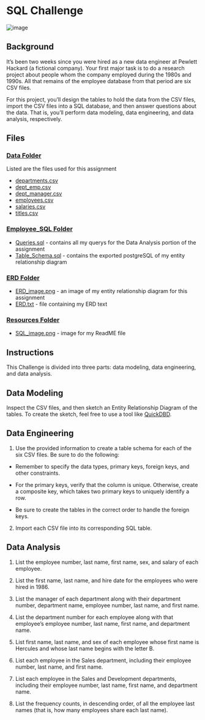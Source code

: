 # SQL Challenge

![image](https://user-images.githubusercontent.com/126301312/235184768-099093f5-38ef-4032-9377-8ef12855bb89.png)

## Background

It’s been two weeks since you were hired as a new data engineer at Pewlett Hackard (a fictional company). Your first major task is to do a research project about people whom the company employed during the 1980s and 1990s. All that remains of the employee database from that period are six CSV files.

For this project, you’ll design the tables to hold the data from the CSV files, import the CSV files into a SQL database, and then answer questions about the data. That is, you’ll perform data modeling, data engineering, and data analysis, respectively.

## Files

### [Data Folder](https://github.com/MidnightAlex6/sql-challenge/tree/main/Data)

 Listed are the files used for this assignment

 * [departments.csv](https://github.com/MidnightAlex6/sql-challenge/blob/main/Data/departments.csv)
 * [dept_emp.csv](https://github.com/MidnightAlex6/sql-challenge/blob/main/Data/dept_emp.csv)
 * [dept_manager.csv](https://github.com/MidnightAlex6/sql-challenge/blob/main/Data/dept_manager.csv)
 * [employees.csv](https://github.com/MidnightAlex6/sql-challenge/blob/main/Data/employees.csv)
 * [salaries.csv](https://github.com/MidnightAlex6/sql-challenge/blob/main/Data/salaries.csv)
 * [titles.csv](https://github.com/MidnightAlex6/sql-challenge/blob/main/Data/titles.csv)
 
### [Employee_SQL Folder](https://github.com/MidnightAlex6/sql-challenge/tree/main/Employee_SQL)

 * [Queries.sql](https://github.com/MidnightAlex6/sql-challenge/blob/main/Employee_SQL/Queries.sql) - contains all my querys for the Data Analysis portion of the assignment
 * [Table_Schema.sql](https://github.com/MidnightAlex6/sql-challenge/blob/main/Employee_SQL/Table_Schema.sql) - contains the exported postgreSQL of my entity relationship diagram

### [ERD Folder](https://github.com/MidnightAlex6/sql-challenge/tree/main/ERD)

 * [ERD_image.png](https://github.com/MidnightAlex6/sql-challenge/blob/main/ERD/ERD_image.png) - an image of my entity relationship diagram for this assignment
 * [ERD.txt](https://github.com/MidnightAlex6/sql-challenge/blob/main/ERD/ERD.txt) - file containing my ERD text

### [Resources Folder](https://github.com/MidnightAlex6/sql-challenge/tree/main/Resources)

 * [SQL_image.png](https://github.com/MidnightAlex6/sql-challenge/blob/main/Resources/SQL_image.png) - image for my ReadME file

## Instructions

This Challenge is divided into three parts: data modeling, data engineering, and data analysis.

## Data Modeling

Inspect the CSV files, and then sketch an Entity Relationship Diagram of the tables. To create the sketch, feel free to use a tool like [QuickDBD](https://app.quickdatabasediagrams.com/#/d/pXfEQb).

## Data Engineering


1. Use the provided information to create a table schema for each of the six CSV files. Be sure to do the following:


  * Remember to specify the data types, primary keys, foreign keys, and other constraints.


  * For the primary keys, verify that the column is unique. Otherwise, create a composite key, which takes two primary keys to uniquely     identify a row.


  * Be sure to create the tables in the correct order to handle the foreign keys.




2. Import each CSV file into its corresponding SQL table.

## Data Analysis

1. List the employee number, last name, first name, sex, and salary of each employee.


2. List the first name, last name, and hire date for the employees who were hired in 1986.


3. List the manager of each department along with their department number, department name, employee number, last name, and first name.


4. List the department number for each employee along with that employee’s employee number, last name, first name, and department name.


5. List first name, last name, and sex of each employee whose first name is Hercules and whose last name begins with the letter B.


6. List each employee in the Sales department, including their employee number, last name, and first name.


7. List each employee in the Sales and Development departments, including their employee number, last name, first name, and department name.


8. List the frequency counts, in descending order, of all the employee last names (that is, how many employees share each last name).
